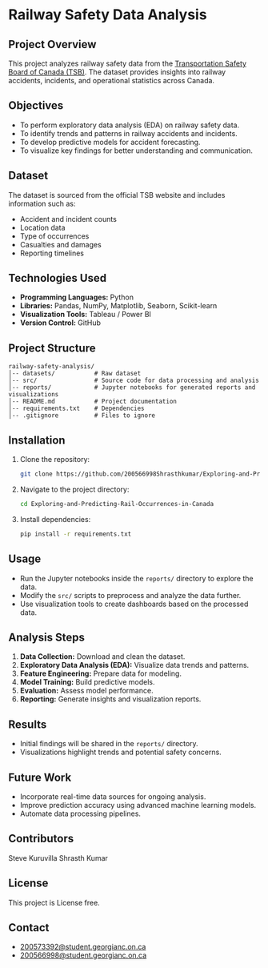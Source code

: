 # Railway Safety Data Analysis

## Project Overview
This project analyzes railway safety data from the [Transportation Safety Board of Canada (TSB)](https://tsb.gc.ca/eng/stats/rail/data-5.html). The dataset provides insights into railway accidents, incidents, and operational statistics across Canada.

## Objectives
- To perform exploratory data analysis (EDA) on railway safety data.
- To identify trends and patterns in railway accidents and incidents.
- To develop predictive models for accident forecasting.
- To visualize key findings for better understanding and communication.

## Dataset
The dataset is sourced from the official TSB website and includes information such as:
- Accident and incident counts
- Location data
- Type of occurrences
- Casualties and damages
- Reporting timelines

## Technologies Used
- **Programming Languages:** Python
- **Libraries:** Pandas, NumPy, Matplotlib, Seaborn, Scikit-learn
- **Visualization Tools:** Tableau / Power BI
- **Version Control:** GitHub

## Project Structure
```
railway-safety-analysis/
│-- datasets/           # Raw dataset
│-- src/                # Source code for data processing and analysis
│-- reports/            # Jupyter notebooks for generated reports and visualizations
│-- README.md           # Project documentation
│-- requirements.txt    # Dependencies
│-- .gitignore          # Files to ignore
```

## Installation
1. Clone the repository:
   ```bash
   git clone https://github.com/200566998Shrasthkumar/Exploring-and-Predicting-Rail-Occurrences-in-Canada.git
   ```
2. Navigate to the project directory:
   ```bash
   cd Exploring-and-Predicting-Rail-Occurrences-in-Canada
   ```
3. Install dependencies:
   ```bash
   pip install -r requirements.txt
   ```

## Usage
- Run the Jupyter notebooks inside the `reports/` directory to explore the data.
- Modify the `src/` scripts to preprocess and analyze the data further.
- Use visualization tools to create dashboards based on the processed data.

## Analysis Steps
1. **Data Collection:** Download and clean the dataset.
2. **Exploratory Data Analysis (EDA):** Visualize data trends and patterns.
3. **Feature Engineering:** Prepare data for modeling.
4. **Model Training:** Build predictive models.
5. **Evaluation:** Assess model performance.
6. **Reporting:** Generate insights and visualization reports.

## Results
- Initial findings will be shared in the `reports/` directory.
- Visualizations highlight trends and potential safety concerns.

## Future Work
- Incorporate real-time data sources for ongoing analysis.
- Improve prediction accuracy using advanced machine learning models.
- Automate data processing pipelines.

## Contributors
Steve Kuruvilla 
Shrasth Kumar

## License
This project is License free.

## Contact
- 200573392@student.georgianc.on.ca
- 200566998@student.georgianc.on.ca

